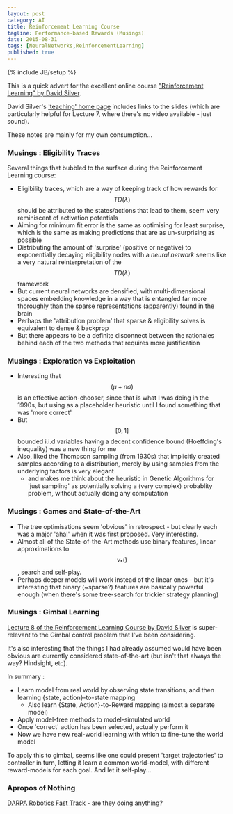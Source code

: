 ```yaml
---
layout: post
category: AI
title: Reinforcement Learning Course
tagline: Performance-based Rewards (Musings)
date: 2015-08-31
tags: [NeuralNetworks,ReinforcementLearning]
published: true
---
```

{% include JB/setup %}

This is a quick advert for the excellent online course ["Reinforcement Learning" by David Silver](http://www.computervisiontalks.com/tag/reinforcement-learning/).

David Silver's ['teaching' home page](http://www0.cs.ucl.ac.uk/staff/d.silver/web/Teaching.html) includes links to the slides 
(which are particularly helpful for Lecture 7, where there's no video available - just sound).

These notes are mainly for my own consumption...


### Musings : Eligibility Traces

Several things that bubbled to the surface during the Reinforcement Learning course:

* Eligibility traces, which are a way of keeping track of how rewards for $$TD(\lambda)$$ should be attributed
  to the states/actions that lead to them, seem very reminiscent of activation potentials
* Aiming for minimum fit error is the same as optimising for least surprise, which is the same as
  making predictions that are as un-surprising as possible
* Distributing the amount of 'surprise' (positive or negative) to exponentially decaying eligibility
  nodes with a _neural network_ seems like a very natural reinterpretation of the $$TD(\lambda)$$ framework
* But current neural networks are densified, with multi-dimensional spaces embedding knowledge
in a way that is entangled far more thoroughly than the sparse representations (apparently) found in the brain
* Perhaps the 'attribution problem' that sparse &amp; eligibility solves is equivalent to dense &amp; backprop  
* But there appears to be a definite disconnect between the rationales behind each of the two methods that requires more justification




### Musings : Exploration vs Exploitation

* Interesting that $$(\mu + n\sigma)$$ is an effective action-chooser, since that is what I was doing in the 1990s,
  but using as a placeholder heuristic until I found something that was 'more correct'
* But $$[0,1]$$ bounded i.i.d variables having a decent confidence bound (Hoeffding's inequality) was a new thing for me
* Also, liked the Thompson sampling (from 1930s) that implicitly created samples according to a distribution, 
  merely by using samples from the underlying factors is very elegant
  + and makes me think about the heuristic in Genetic Algorithms for 'just sampling' 
    as potentially solving a (very complex) probablity problem, without actually doing any computation
   


### Musings : Games and State-of-the-Art

* The tree optimisations seem 'obvious' in retrospect - but clearly each was a major 'aha!' when it 
  was first proposed.  Very interesting.
* Almost all of the State-of-the-Art methods use binary features, linear approximations to $$v_*()$$, search and self-play.
* Perhaps deeper models will work instead of the linear ones - but it's interesting that binary (~sparse?)
  features are basically powerful enough (when there's some tree-search for trickier strategy planning)

### Musings : Gimbal Learning

[Lecture 8 of the Reinforcement Learning Course by David Silver](http://www.computervisiontalks.com/rl-course-by-david-silver-lecture-8-integrating-learning-and-planning-2/)
is super-relevant to the Gimbal control problem that I've been considering.  

It's also interesting that the things I had already assumed would have been obvious 
are currently considered state-of-the-art (but isn't that always the way?  Hindsight, etc).

In summary : 

* Learn model from real world by observing state transitions, and then learning \{state, action\}-to-state mapping
  + Also learn \{State, Action\}-to-Reward mapping (almost a separate model)
* Apply model-free methods to model-simulated world
* Once 'correct' action has been selected, actually perform it
* Now we have new real-world learning with which to fine-tune the world model

To apply this to gimbal, seems like one could present 'target trajectories' to 
controller in turn, letting it learn a common world-model, 
with different reward-models for each goal.  And let it self-play...


### Apropos of Nothing

[DARPA Robotics Fast Track](https://rft.osrfoundation.org/) - are they doing anything?

